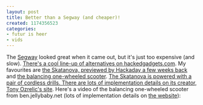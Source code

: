 ```yaml
---
layout: post
title: Better than a Segway (and cheaper)!
created: 1174356523
categories:
- futur is heer
- vids
---
```

The <a href="http://en.wikipedia.org/wiki/Segway">Segway</a> looked great when it came out, but it's just too expensive (and slow). <a href="http://hackedgadgets.com/2007/03/12/5-cool-self-balancing-skateboards/">There's a cool line-up of alternatives on hackedgadgets.com</a>. My favourites are <a href="http://www.hackaday.com/2007/03/10/cheap-balancing-skateboard/">the Skatanova, previewed by Hackaday a few weeks back</a> and <a href="http://www.ben.jellybaby.net/">the balancing one-wheeled scooter</a>. <a href="http://www.kysotech.com/projects/skatanova.html">The Skatanova is powered with a pair of cordless drills. There are lots of implementation details on its creator, Tony Ozrelic's site</a>. Here's a video of the balancing one-wheeled scooter from ben.jellybaby.net (lots of implementation details on <a href="http://ben.jellybaby.net/">the website</a>):
<object type="application/x-shockwave-flash" data="http://www.youtube.com/v/HGbbag9dklU" width="425" height="350"><param name="movie" value="http://www.youtube.com/v/HGbbag9dklU" /><param name="wmode" value="transparent" /></object>
